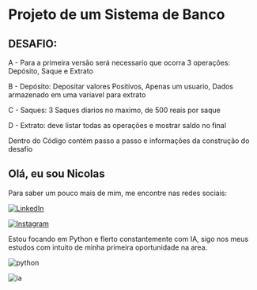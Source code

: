# Projeto de um Sistema de Banco

## DESAFIO:
 
A - Para a primeira versão será necessario que ocorra 3 operações: Depósito, Saque e Extrato

B - Depósito: Depositar valores Positivos, Apenas um usuario, Dados armazenado em uma variavel para extrato

C - Saques: 3 Saques diarios no maximo, de 500 reais por saque

D - Extrato: deve listar todas as operações e mostrar saldo no final

Dentro do Código contém passo a passo e informações da construção do desafio

## Olá, eu sou Nicolas

Para saber um pouco mais de mim, me encontre nas redes sociais:

 [![LinkedIn](https://img.shields.io/badge/LinkedIn-000?style=for-the-badge&logo=linkedin&logoColor=0E76A8)](https://www.linkedin.com/in/nicolas-moreira-b533941a9/)

 [![Instagram](https://img.shields.io/badge/Instagram-000?style=for-the-badge&logo=instagram)](https://www.instagram.com/nicolas.moreira/)

 Estou focando em Python e flerto constantemente com IA, sigo nos meus estudos com intuito de minha primeira oportunidade na area.

 ![python](https://img.shields.io/badge/Python-000?style=for-the-badge&logo=Python)

 ![ia](https://img.shields.io/badge/Inteligencia-Artificial-000?style=for-the-badge&logo=)

